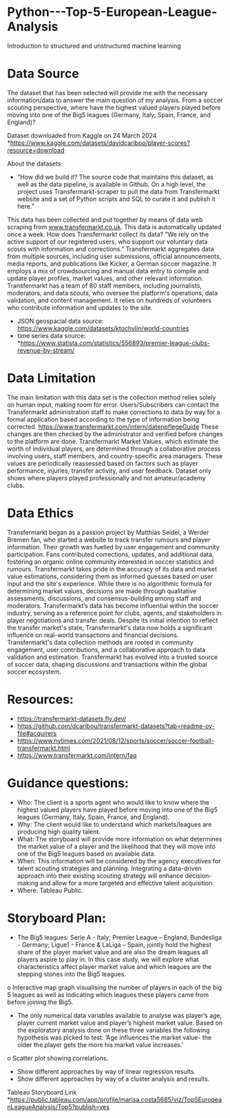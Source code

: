 # Python---Top-5-European-League-Analysis
Introduction to structured and unstructured machine learning

# Data Source
The dataset that has been selected will provide me with the necessary information/data to answer the main question of my analysis.
From a soccer scouting perspective, where have the highest valued players played before moving into one of the Big5 leagues (Germany, Italy, Spain, France, and England)?

Dataset downloaded from Kaggle on 24 March 2024
*https://www.kaggle.com/datasets/davidcariboo/player-scores?resource=download

About the datasets:
* “How did we build it?
The source code that maintains this dataset, as well as the data pipeline, is available in Github. On a high level, the project uses Transfermarkt-scraper to pull the data from Transfermarkt website and a set of Python scripts and SQL to curate it and publish it here.”

This data has been collected and put together by means of data web scraping from www.transfermarkt.co.uk. This data is automatically updated once a week.
How does Transfermarkt collect its data? 
“We rely on the active support of our registered users, who support our voluntary data scouts with information and corrections.”
Transfermarkt aggregates data from multiple sources, including user submissions, official announcements, media reports, and publications like Kicker, a German soccer magazine. It employs a mix of crowdsourcing and manual data entry to compile and update player profiles, market values, and other relevant information.
Transfermarkt has a team of 80 staff members, including journalists, moderators, and data scouts, who oversee the platform's operations, data validation, and content management. It relies on hundreds of volunteers who contribute information and updates to the site.

* JSON geospacial data source: https://www.kaggle.com/datasets/ktochylin/world-countries
* time series data source: *https://www.statista.com/statistics/556893/premier-league-clubs-revenue-by-stream/

# Data Limitation
The main limitation with this data set is the collection method relies solely on human input, making room for error. Users/Subscribers can contact the Transfermarkt administration staff to make corrections to data by way for a formal application based according to the type of information being corrected. https://www.transfermarkt.com/intern/datenpflegeGuide These changes are then checked by the administrator and verified before changes to the platform are done.
Transfermarkt Market Values, which estimate the worth of individual players, are determined through a collaborative process involving users, staff members, and country-specific area managers. These values are periodically reassessed based on factors such as player performance, injuries, transfer activity, and user feedback.
Dataset only shows where players played professionally and not amateur/academy clubs.

# Data Ethics
Transfermarkt began as a passion project by Matthias Seidel, a Werder Bremen fan, who started a website to track transfer rumours and player information. Their growth was fuelled by user engagement and community participation. Fans contributed corrections, updates, and additional data, fostering an organic online community interested in soccer statistics and rumours.
Transfermarkt takes pride in the accuracy of its data and market value estimations, considering them as informed guesses based on user input and the site's experience. While there is no algorithmic formula for determining market values, decisions are made through qualitative assessments, discussions, and consensus-building among staff and moderators.
Transfermarkt’s data has become influential within the soccer industry, serving as a reference point for clubs, agents, and stakeholders in player negotiations and transfer deals. Despite its initial intention to reflect the transfer market's state, Transfermarkt's data now holds a significant influence on real-world transactions and financial decisions.
Transfermarkt's data collection methods are rooted in community engagement, user contributions, and a collaborative approach to data validation and estimation. Transfermarkt has evolved into a trusted source of soccer data, shaping discussions and transactions within the global soccer ecosystem.

# Resources:
* https://transfermarkt-datasets.fly.dev/
* https://github.com/dcaribou/transfermarkt-datasets?tab=readme-ov-file#acquirers
* https://www.nytimes.com/2021/08/12/sports/soccer/soccer-football-transfermarkt.html
* https://www.transfermarkt.com/intern/faq

# Guidance questions:
*	Who: The client is a sports agent who would like to know where the highest valued players have played before moving into one of the Big5 leagues (Germany, Italy, Spain, France, and England).
*	Why: The client would like to understand which markets/leagues are producing high quality talent. 
*	What: The storyboard will provide more information on what determines the market value of a player and the likelihood that they will move into one of the Big5 leagues based on available data.
*	When: This information will be considered by the agency executives for talent scouting strategies and planning. Integrating a data-driven approach into their existing scouting strategy will enhance decision-making and allow for a more targeted and effective talent acquisition.
*	Where: Tableau Public.

# Storyboard Plan:
*	The Big5 leagues: Serie A - Italy; Premier League – England; Bundesliga - Germany; Ligue1 - France & LaLiga – Spain, jointly hold the highest share of the player market value and are also the dream leagues all players aspire to play in. In this case study, we will explore what characteristics affect player market value and which leagues are the stepping stones into the Big5 leagues.

o	Interactive map graph visualising the number of players in each of the big 5 leagues as well as indicating which leagues these players came from before joining the Big5.

*	The only numerical data variables available to analyse was player’s age, player current market value and player’s highest market value. Based on the exploratory analysis done on these three variables the following hypothesis was picked to test:
‘Age influences the market value- the older the player gets the more his market value increases.’

o	Scatter plot showing correlations. 
* Show different approaches by way of linear regression results.
* Show different approaches by way of a cluster analysis and results.


Tableau Storyboard Link *https://public.tableau.com/app/profile/marisa.costa5685/viz/Top5EuropeanLeagueAnalysis/Top5?publish=yes

